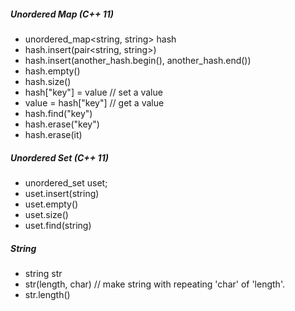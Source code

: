##### Unordered Map (C++ 11)
* unordered_map<string, string> hash
* hash.insert(pair<string, string>)
* hash.insert(another_hash.begin(), another_hash.end())
* hash.empty()
* hash.size()
* hash["key"] = value // set a value
* value = hash["key"] // get a value
* hash.find("key")
* hash.erase("key")
* hash.erase(it)

##### Unordered Set (C++ 11)
* unordered_set<string> uset;
* uset.insert(string)
* uset.empty()
* uset.size()
* uset.find(string)

##### String
* string str
* str(length, char) // make string with repeating 'char' of 'length'. 
* str.length()
